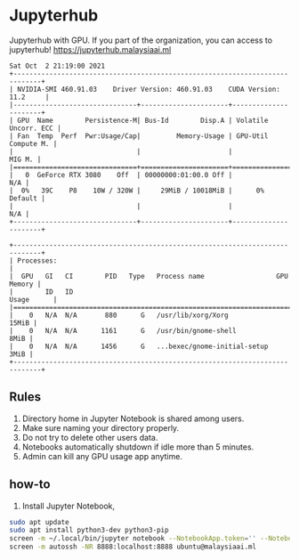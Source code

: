 # Jupyterhub
Jupyterhub with GPU. If you part of the organization, you can access to jupyterhub! https://jupyterhub.malaysiaai.ml

```text
Sat Oct  2 21:19:00 2021       
+-----------------------------------------------------------------------------+
| NVIDIA-SMI 460.91.03    Driver Version: 460.91.03    CUDA Version: 11.2     |
|-------------------------------+----------------------+----------------------+
| GPU  Name        Persistence-M| Bus-Id        Disp.A | Volatile Uncorr. ECC |
| Fan  Temp  Perf  Pwr:Usage/Cap|         Memory-Usage | GPU-Util  Compute M. |
|                               |                      |               MIG M. |
|===============================+======================+======================|
|   0  GeForce RTX 3080    Off  | 00000000:01:00.0 Off |                  N/A |
|  0%   39C    P8    10W / 320W |     29MiB / 10018MiB |      0%      Default |
|                               |                      |                  N/A |
+-------------------------------+----------------------+----------------------+
                                                                               
+-----------------------------------------------------------------------------+
| Processes:                                                                  |
|  GPU   GI   CI        PID   Type   Process name                  GPU Memory |
|        ID   ID                                                   Usage      |
|=============================================================================|
|    0   N/A  N/A       880      G   /usr/lib/xorg/Xorg                 15MiB |
|    0   N/A  N/A      1161      G   /usr/bin/gnome-shell                8MiB |
|    0   N/A  N/A      1456      G   ...bexec/gnome-initial-setup        3MiB |
+-----------------------------------------------------------------------------+
```

## Rules

1. Directory home in Jupyter Notebook is shared among users.
2. Make sure naming your directory properly.
3. Do not try to delete other users data.
4. Notebooks automatically shutdown if idle more than 5 minutes.
5. Admin can kill any GPU usage app anytime.

## how-to

1. Install Jupyter Notebook,

```bash
sudo apt update
sudo apt install python3-dev python3-pip
screen -m ~/.local/bin/jupyter notebook --NotebookApp.token='' --NotebookApp.MappingKernelManager.cull_idle_timeout=300
screen -m autossh -NR 8888:localhost:8888 ubuntu@malaysiaai.ml
```
